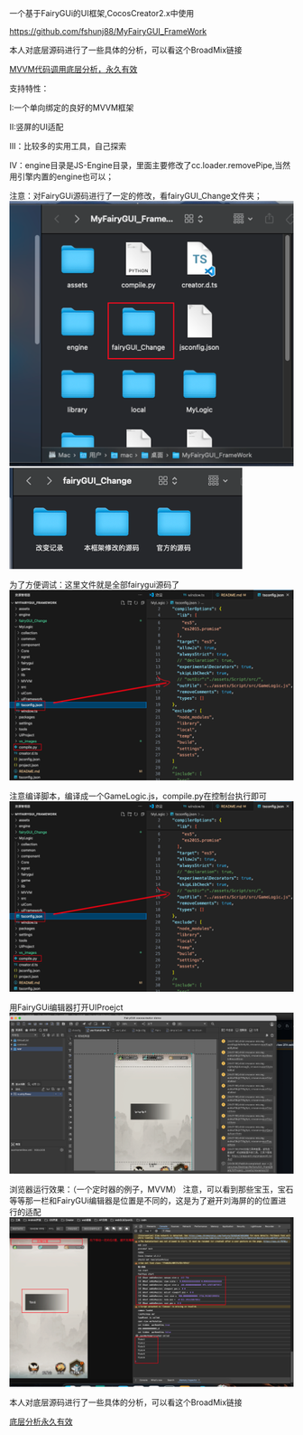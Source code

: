 
一个基于FairyGUi的UI框架,CocosCreator2.x中使用

https://github.com/fshunj88/MyFairyGUI_FrameWork

本人对底层源码进行了一些具体的分析，可以看这个BroadMix链接

[MVVM代码调用底层分析，永久有效](https://boardmix.cn/app/share/CAE.CLfz5Q0gASoQ5kssisAjRSm9MbsF_0YFIzAGQAE/9AzkJn，)


支持特性：

I:一个单向绑定的良好的MVVM框架

II:竖屏的UI适配

III：比较多的实用工具，自己探索

IV：engine目录是JS-Engine目录，里面主要修改了cc.loader.removePipe,当然用引擎内置的engine也可以；


注意：对FairyGUi源码进行了一定的修改，看fairyGUI_Change文件夹；
![](vx_images/144913794909663.png)
![](vx_images/332792922142783.png)

为了方便调试：这里文件就是全部fairygui源码了
![](vx_images/409874954771771.png)

注意编译脚本，编译成一个GameLogic.js，compile.py在控制台执行即可
![](vx_images/316024466569369.png)



用FairyGUi编辑器打开UIProejct
![](vx_images/582222670957127.png)


浏览器运行效果：（一个定时器的例子，MVVM）
注意，可以看到那些宝玉，宝石等等那一栏和FairyGUi编辑器是位置是不同的，这是为了避开刘海屏的的位置进行的适配
![](vx_images/19813819668829.png)




本人对底层源码进行了一些具体的分析，可以看这个BroadMix链接

[底层分析永久有效](https://boardmix.cn/app/share/CAE.CLfz5Q0gASoQ5kssisAjRSm9MbsF_0YFIzAGQAE/9AzkJn，)







